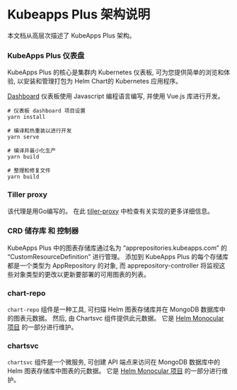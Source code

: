 # Kubeapps Plus 架构说明

本文档从高层次描述了 KubeApps Plus 架构。

### KubeApps Plus 仪表盘

KubeApps Plus 的核心是集群内 Kubernetes 仪表板, 可为您提供简单的浏览和体验, 以安装和管理打包为 Helm Chart的 Kubernetes 应用程序。

[Dashboard](../../dashboard/README.md) 仪表板使用 Javascript 编程语言编写, 并使用 Vue.js 库进行开发。

```
# 仪表板 dashboard 项目设置
yarn install
```
```
# 编译和热重装以进行开发
yarn serve
```
```
# 编译并最小化生产
yarn build
```
```
# 整理和修复文件
yarn build
```

### Tiller proxy

该代理是用Go编写的。 在此 [tiller-proxy](/cmd/tiller-proxy/README.md) 中检查有关实现的更多详细信息。

### CRD 储存库 和 控制器

KubeApps Plus 中的图表存储库通过名为 “apprepositories.kubeapps.com” 的 “CustomResourceDefinition” 进行管理。 添加到 KubeApps Plus 的每个存储库都是一个类型为 AppRepository 的对象, 而 apprepository-controller 将监视这些对象类型的更改以更新要部署的可用图表的列表。

### chart-repo

`chart-repo` 组件是一种工具, 可扫描 Helm 图表存储库并在 MongoDB 数据库中的图表元数据。 然后, 由 Chartsvc 组件提供此元数据。 它是 [Helm Monocular 项目](https://github.com/helm/monocular/tree/master/cmd/chart-repo) 的一部分进行维护。

### chartsvc

`chartsvc` 组件是一个微服务, 可创建 API 端点来访问在 MongoDB 数据库中的 Helm 图表存储库中图表的元数据。 它是 [Helm Monocular 项目](https://github.com/helm/monocular/tree/master/cmd/chartsvc) 的一部分进行维护。